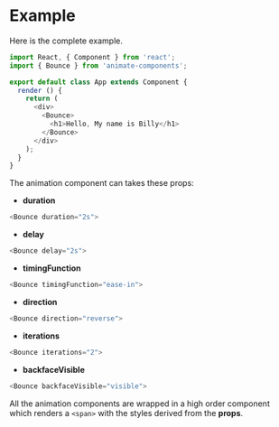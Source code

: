 # Example

Here is the complete example.

```javascript
import React, { Component } from 'react';
import { Bounce } from 'animate-components';

export default class App extends Component {
  render () {
    return (
      <div>
        <Bounce>
          <h1>Hello, My name is Billy</h1>
        </Bounce>
      </div>
    );
  }
}
```

The animation component can takes these props:
* **duration**
```javascript
<Bounce duration="2s">
```
* **delay**
```javascript
<Bounce delay="2s">
```
* **timingFunction**
```javascript
<Bounce timingFunction="ease-in">
```
* **direction**
```javascript
<Bounce direction="reverse">
```
* **iterations**
```javascript
<Bounce iterations="2">
```
* **backfaceVisible**
```javascript
<Bounce backfaceVisible="visible">
```

All the animation components are wrapped in a high order component which renders a `<span>` with the styles derived from the **props**.
